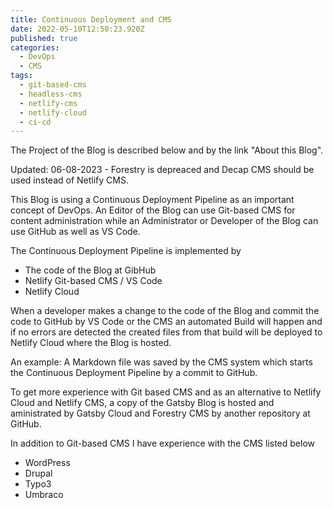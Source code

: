 ```yaml
---
title: Continuous Deployment and CMS
date: 2022-05-10T12:50:23.920Z
published: true
categories:
  - DevOps
  - CMS
tags:
  - git-based-cms
  - headless-cms
  - netlify-cms
  - netlify-cloud
  - ci-cd
---
```

The Project of the Blog is described below and by the link "About this Blog".

U﻿pdated: 06-08-2023 - Forestry is depreaced and Decap CMS should be used instead of Netlify CMS.

This Blog is using a Continuous Deployment Pipeline as an important concept of DevOps. An Editor of the Blog can use Git-based CMS for content administration while an Administrator or Developer of the Blog can use GitHub as well as VS Code.

The Continuous Deployment Pipeline is implemented by

* The code of the Blog at GibHub
* Netlify Git-based CMS / VS Code
* Netlify Cloud

When a developer makes a change to the code of the Blog and commit the code to GitHub by VS Code or the CMS an automated Build will happen and if no errors are detected the created files from that build will be deployed to Netlify Cloud where the Blog is hosted.

An example: A Markdown file was saved by the CMS system which starts the Continuous Deployment Pipeline by a commit to GitHub.

To get more experience with Git based CMS and as an alternative to Netlify Cloud and Netlify CMS, a copy of the Gatsby Blog is hosted and aministrated by Gatsby Cloud and Forestry CMS by another repository at GitHub.

In addition to Git-based CMS I have experience with the CMS listed below

* WordPress
* Drupal
* Typo3
* Umbraco